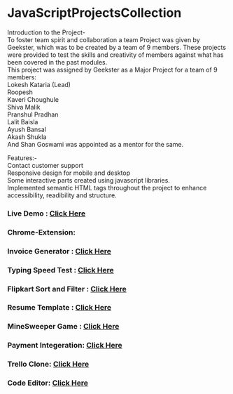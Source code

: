 # JavaScriptProjectsCollection
Introduction to the Project- <br>
To foster team spirit and collaboration a team Project was given by Geekster, which was to be created by a team of 9 members. These projects were provided to test the skills and creativity of members against what has been covered in the past modules.<br>
This project was assigned by Geekster as a Major Project for a team of 9 members: <br>
Lokesh Kataria (Lead)<br>
Roopesh<br>
Kaveri Choughule <br>
Shiva Malik <br>
Pranshul Pradhan <br>
Lalit Baisla <br>
Ayush Bansal <br>
Akash Shukla <br>
And Shan Goswami was appointed as a mentor for the same. <br>

Features:- <br>
Contact customer support <br>
Responsive design for mobile and desktop <br>
Some interactive parts created using javascript libraries. <br>
Implemented semantic HTML tags throughout the project to enhance accessibility, readibility and structure. <br>
### Live Demo : <a href="https://lok-ii.github.io/JavaScriptProjectsCollection/"> Click Here </a>

### Chrome-Extension: 

### Invoice Generator : <a href="https://lok-ii.github.io/JavaScriptProjectsCollection/Kaveri-Chougule/index.html"> Click Here </a>

### Typing Speed Test : <a href="https://lok-ii.github.io/JavaScriptProjectsCollection/Rupesh-Mandal/index.html"> Click Here </a>
### Flipkart Sort and Filter : <a href="https://lok-ii.github.io/JavaScriptProjectsCollection/Flipkart/index.html"> Click Here </a>

### Resume Template : <a href="https://lok-ii.github.io/JavaScriptProjectsCollection/Ayush-Bansal/index.html"> Click Here </a>

### MineSweeper Game : <a href="https://lok-ii.github.io/JavaScriptProjectsCollection/Lalit-Baisla/minegame/index.html"> Click Here </a>

### Payment Integeration: <a href="https://lok-ii.github.io/JavaScriptProjectsCollection/Pranshul-Pradhan/index.html"> Click Here </a>

### Trello Clone: <a href="https://lok-ii.github.io/JavaScriptProjectsCollection/Akash-Shukla/index.html"> Click Here </a>

### Code Editor: <a href="https://lok-ii.github.io/JavaScriptProjectsCollection/Shiva-Malik/index.html"> Click Here </a>

